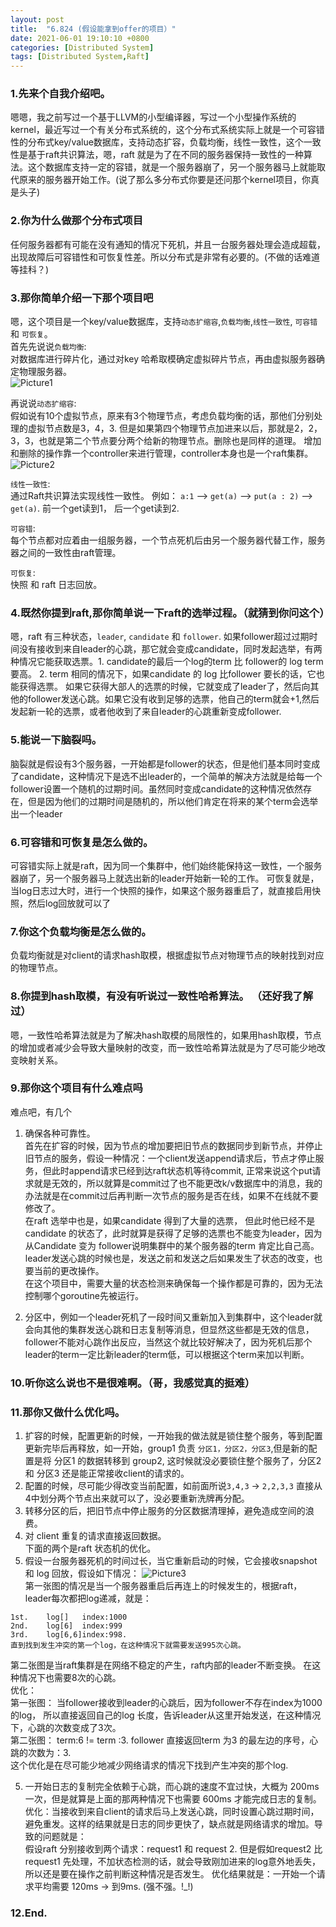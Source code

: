 ```yaml
---
layout: post
title:  "6.824 (假设能拿到offer的项目）"
date: 2021-06-01 19:10:10 +0800
categories: [Distributed System]
tags: [Distributed System,Raft]
---
```


### 1.先来个自我介绍吧。
嗯嗯，我之前写过一个基于LLVM的小型编译器，写过一个小型操作系统的kernel，最近写过一个有关分布式系统的，这个分布式系统实际上就是一个可容错性的分布式key/value数据库，支持动态扩容，负载均衡，线性一致性，这个一致性是基于raft共识算法，嗯，raft 就是为了在不同的服务器保持一致性的一种算法。这个数据库支持一定的容错，就是一个服务器崩了，另一个服务器马上就能取代原来的服务器开始工作。(说了那么多分布式你要是还问那个kernel项目，你真是头子)

### 2.你为什么做那个分布式项目
任何服务器都有可能在没有通知的情况下死机，并且一台服务器处理会造成超载，出现故障后可容错性和可恢复性差。所以分布式是非常有必要的。(不做的话难道等挂科？)

### 3.那你简单介绍一下那个项目吧
嗯，这个项目是一个key/value数据库，支持`动态扩缩容`,`负载均衡`,`线性一致性`, `可容错` 和 `可恢复`。  
首先先说说`负载均衡`:   
对数据库进行碎片化，通过对key 哈希取模确定虚拟碎片节点，再由虚拟服务器确定物理服务器。  
![Picture1](https://raw.githubusercontent.com/cheng1621/cheng1621.github.io/main/_posts/sample/fault_tolerent_system_1.png)  

再说说`动态扩缩容`:  
假如说有10个虚拟节点，原来有3个物理节点，考虑负载均衡的话，那他们分别处理的虚拟节点数是3，4，3. 但是如果第四个物理节点加进来以后，那就是2，2，3，3，也就是第二个节点要分两个给新的物理节点。删除也是同样的道理。 增加和删除的操作靠一个controller来进行管理，controller本身也是一个raft集群。
![Picture2](https://raw.githubusercontent.com/cheng1621/cheng1621.github.io/main/_posts/sample/fault_tolerant_system_2.png) 

`线性一致性`:  
通过Raft共识算法实现线性一致性。
例如： `a:1` --> `get(a)` --> `put(a : 2)` --> `get(a)`. 前一个get读到1， 后一个get读到2. 

`可容错`:  
每个节点都对应着由一组服务器，一个节点死机后由另一个服务器代替工作，服务器之间的一致性由raft管理。  

`可恢复`:  
快照 和 raft 日志回放。  

### 4.既然你提到raft,那你简单说一下raft的选举过程。（就猜到你问这个）
嗯，raft 有三种状态，`leader`, `candidate` 和 `follower`. 如果follower超过过期时间没有接收到来自leader的心跳，那它就会变成candidate，同时发起选举，有两种情况它能获取选票。1. candidate的最后一个log的term 比 follower的 log term 要高。   2. term 相同的情况下，如果candidate 的 log 比follower 要长的话，它也能获得选票。 如果它获得大部人的选票的时候，它就变成了leader了，然后向其他的follower发送心跳。如果它没有收到足够的选票，他自己的term就会+1,然后发起新一轮的选票，或者他收到了来自leader的心跳重新变成follower.

### 5.能说一下脑裂吗。
脑裂就是假设有3个服务器，一开始都是follower的状态，但是他们基本同时变成了candidate，这种情况下是选不出leader的，一个简单的解决方法就是给每一个follower设置一个随机的过期时间。虽然同时变成candidate的这种情况依然存在，但是因为他们的过期时间是随机的，所以他们肯定在将来的某个term会选举出一个leader

### 6.可容错和可恢复是怎么做的。
可容错实际上就是raft，因为同一个集群中，他们始终能保持这一致性，一个服务器崩了，另一个服务器马上就选出新的leader开始新一轮的工作。
可恢复就是，当log日志过大时，进行一个快照的操作，如果这个服务器重启了，就直接启用快照，然后log回放就可以了

### 7.你这个负载均衡是怎么做的。
负载均衡就是对client的请求hash取模，根据虚拟节点对物理节点的映射找到对应的物理节点。

### 8.你提到hash取模，有没有听说过一致性哈希算法。 （还好我了解过）
嗯，一致性哈希算法就是为了解决hash取模的局限性的，如果用hash取模，节点的增加或者减少会导致大量映射的改变，而一致性哈希算法就是为了尽可能少地改变映射关系。

### 9.那你这个项目有什么难点吗
难点吧，有几个
1. 确保各种可靠性。  
首先在扩容的时候，因为节点的增加要把旧节点的数据同步到新节点，并停止旧节点的服务，假设一种情况：一个client发送append请求后，节点才停止服务，但此时append请求已经到达raft状态机等待commit, 正常来说这个put请求就是无效的，所以就算是commit过了也不能更改k/v数据库中的消息，我的办法就是在commit过后再判断一次节点的服务是否在线，如果不在线就不要修改了。  
在raft 选举中也是，如果candidate 得到了大量的选票， 但此时他已经不是candidate 的状态了，此时就算是获得了足够的选票也不能变为leader，因为从Candidate 变为 follower说明集群中的某个服务器的term 肯定比自己高。  
leader发送心跳的时候也是，发送之前和发送之后如果发生了状态的改变，也要当前的更改操作。  
在这个项目中，需要大量的状态检测来确保每一个操作都是可靠的，因为无法控制哪个goroutine先被运行。

2. 分区中，例如一个leader死机了一段时间又重新加入到集群中，这个leader就会向其他的集群发送心跳和日志复制等消息，但显然这些都是无效的信息，follower不能对心跳作出反应，当然这个就比较好解决了，因为死机后那个leader的term一定比新leader的term低，可以根据这个term来加以判断。

### 10.听你这么说也不是很难啊。（哥，我感觉真的挺难）
### 11.那你又做什么优化吗。 
1. 扩容的时候，配置更新的时候，一开始我的做法就是锁住整个服务，等到配置更新完毕后再释放，如一开始，group1 负责 `分区1，分区2，分区3`,但是新的配置是将 分区1 的数据转移到 group2, 这时候就没必要锁住整个服务了，分区2 和 分区3 还是能正常接收client的请求的。
2. 配置的时候，尽可能少得改变当前配置，如前面所说`3,4,3` -> `2,2,3,3` 直接从4中划分两个节点出来就可以了，没必要重新洗牌再分配。
3. 转移分区的后，把旧节点中停止服务的分区数据清理掉，避免造成空间的浪费。  
4. 对 client 重复的请求直接返回数据。  
下面的两个是raft 状态机的优化。  
5. 假设一台服务器死机的时间过长，当它重新启动的时候，它会接收snapshot 和 log 回放，假设如下情况：
![Picture3](https://raw.githubusercontent.com/cheng1621/cheng1621.github.io/main/_posts/sample/fault_tolerant_system_4.png)  
第一张图的情况是当一个服务器重启后再连上的时候发生的，根据raft，leader每次都把log递减，就是：  
```
1st.    log[]   index:1000  
2nd.    log[6]  index:999  
3rd.    log[6,6]index:998.  
直到找到发生冲突的第一个log，在这种情况下就需要发送995次心跳。  
```  
第二张图是当raft集群是在网络不稳定的产生，raft内部的leader不断变换。 在这种情况下也需要8次的心跳。  
优化：  
第一张图：
当follower接收到leader的心跳后，因为follower不存在index为1000的log， 所以直接返回自己的log 长度，告诉leader从这里开始发送，在这种情况下，心跳的次数变成了3次。  
第二张图：
term:6 != term :3. follower 直接返回term 为3 的最左边的序号，心跳的次数为：3.  
这个优化是在尽可能少地减少网络请求的情况下找到产生冲突的那个log.

5. 一开始日志的复制完全依赖于心跳，而心跳的速度不宜过快，大概为 200ms 一次，但是就算是上面的那两种情况下也需要 600ms 才能完成日志的复制。  
优化：当接收到来自client的请求后马上发送心跳，同时设置心跳过期时间，避免重发。这样的结果就是日志的同步更快了，缺点就是网络请求的增加。导致的问题就是：  
假设raft 分别接收到两个请求：request1 和 request 2.  但是假如request2 比request1 先处理，不加状态检测的话，就会导致刚加进来的log意外地丢失，所以还是要在操作之前判断这种情况是否发生。 优化结果就是：一开始一个请求平均需要 120ms -> 到9ms.  (强不强。!_!)

### 12.End.
